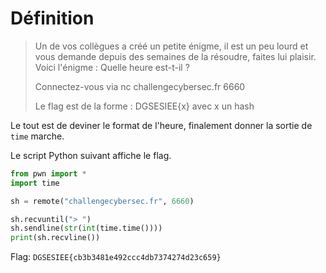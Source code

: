 # Définition

> Un de vos collègues a créé un petite énigme, il est un peu lourd et vous demande depuis des semaines de la résoudre, faites lui plaisir. Voici l'énigme : Quelle heure est-t-il ?
>
> Connectez-vous via nc challengecybersec.fr 6660
>
> Le flag est de la forme : DGSESIEE{x} avec x un hash

Le tout est de deviner le format de l'heure, finalement donner la sortie de `time` marche.

Le script Python suivant affiche le flag.

```python
from pwn import *
import time

sh = remote("challengecybersec.fr", 6660)

sh.recvuntil("> ")
sh.sendline(str(int(time.time())))
print(sh.recvline())
```

Flag: `DGSESIEE{cb3b3481e492ccc4db7374274d23c659}`
